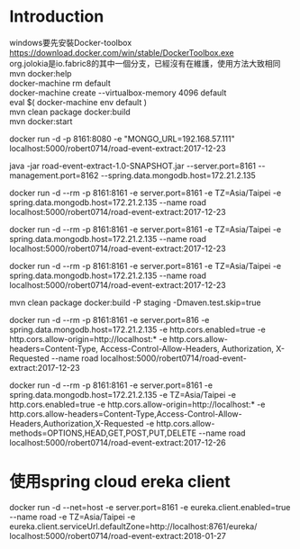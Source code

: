 # Introduction
windows要先安裝Docker-toolbox <br/>
https://download.docker.com/win/stable/DockerToolbox.exe<br/>
org.jolokia是io.fabric8的其中一個分支，已經沒有在維護，使用方法大致相同
mvn docker:help <br/>
docker-machine rm default <br/>
docker-machine create  --virtualbox-memory 4096 default <br/>
eval $( docker-machine env  default ) <br/>
mvn clean package docker:build <br/>
mvn docker:start <br/>

docker run -d  -p 8161:8080     -e "MONGO_URL=192.168.57.111"     localhost:5000/robert0714/road-event-extract:2017-12-23 <br/>

 java -jar road-event-extract-1.0-SNAPSHOT.jar  --server.port=8161 --management.port=8162  --spring.data.mongodb.host=172.21.2.135
 <br/>
 
 
docker run -d --rm  -p 8161:8161  -e server.port=8161  -e TZ=Asia/Taipei  -e spring.data.mongodb.host=172.21.2.135  --name road   localhost:5000/robert0714/road-event-extract:2017-12-23  <br/>

docker run -d --rm  -p 8161:8161   -e server.port=8161 -e TZ=Asia/Taipei   -e spring.data.mongodb.host=172.21.2.135  --name road   localhost:5000/robert0714/road-event-extract:2017-12-23  <br/>


docker run -d --rm  -p 8161:8161  -e server.port=8161  -e TZ=Asia/Taipei  -e spring.data.mongodb.host=172.21.2.135  --name road   localhost:5000/robert0714/road-event-extract:2017-12-23  <br/>


 mvn  clean package docker:build -P staging -Dmaven.test.skip=true <br/>
 
 docker run -d --rm  -p 8161:8161    -e server.port=816  -e spring.data.mongodb.host=172.21.2.135   -e http.cors.enabled=true  -e http.cors.allow-origin=http://localhost:* -e http.cors.allow-headers=Content-Type, Access-Control-Allow-Headers, Authorization, X-Requested   --name road   localhost:5000/robert0714/road-event-extract:2017-12-23  <br/>
 
 
 
 
 docker run -d --rm  -p 8161:8161     -e server.port=8161   -e spring.data.mongodb.host=172.21.2.135 -e TZ=Asia/Taipei   -e http.cors.enabled=true  -e http.cors.allow-origin=http://localhost:* -e http.cors.allow-headers=Content-Type,Access-Control-Allow-Headers,Authorization,X-Requested  -e http.cors.allow-methods=OPTIONS,HEAD,GET,POST,PUT,DELETE  --name road   localhost:5000/robert0714/road-event-extract:2017-12-26  <br/>

  # 使用spring cloud ereka client
docker run -d --net=host   -e server.port=8161  -e eureka.client.enabled=true   --name road   -e TZ=Asia/Taipei -e  eureka.client.serviceUrl.defaultZone=http://localhost:8761/eureka/      localhost:5000/robert0714/road-event-extract:2018-01-27
<br/>
